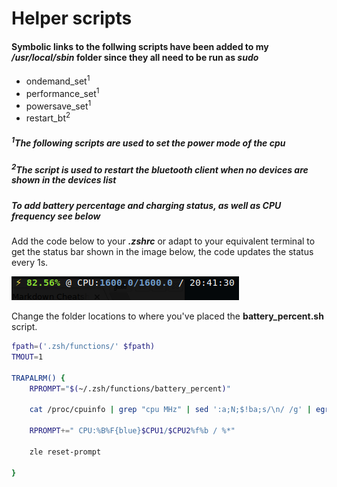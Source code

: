 # Helper scripts

#### Symbolic links to the follwing scripts have been added to my */usr/local/sbin* folder since they all need to be run as *sudo*
  * ondemand_set<sup>1</sup>
  * performance_set<sup>1</sup>
  * powersave_set<sup>1</sup>
  * restart_bt<sup>2</sup>

##### <sup>1</sup>The following scripts are used to set the power mode of the cpu
##### <sup>2</sup>The script is used to restart the bluetooth client when no devices are shown in the devices list

##### To add battery percentage and charging status, as well as CPU frequency see below
Add the code below to your **_.zshrc_** or adapt to your equivalent terminal to get the status bar shown in the image below, the code updates the status every 1s.

![alt text](https://github.com/clu83/helper-scripts/blob/master/command_line_charge_status.png "terminal with cpu/battery status")

Change the folder locations to where you've placed the **battery_percent.sh** script.


```bash
fpath=('.zsh/functions/' $fpath)
TMOUT=1

TRAPALRM() {
	RPROMPT="$(~/.zsh/functions/battery_percent)"

	cat /proc/cpuinfo | grep "cpu MHz" | sed ':a;N;$!ba;s/\n/ /g' | egrep -o '[[:digit:]]{1,4}\.[0]{1}' | sed ':a;N;$!ba;s/\n/ /g' | read CPU1 CPU2

	RPROMPT+=" CPU:%B%F{blue}$CPU1/$CPU2%f%b / %*"
	
	zle reset-prompt

}
```
